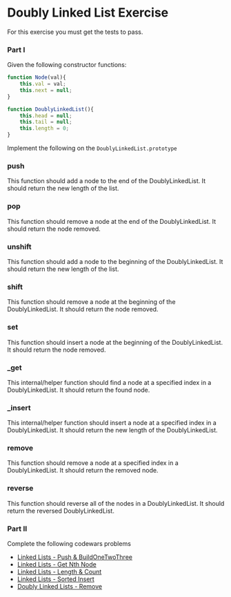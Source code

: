 # Doubly Linked List Exercise

For this exercise you must get the tests to pass.

### Part I 

Given the following constructor functions:

```js
function Node(val){
    this.val = val;
    this.next = null;
}

function DoublyLinkedList(){
    this.head = null;
    this.tail = null;
    this.length = 0;
}
```

Implement the following on the `DoublyLinkedList.prototype`

### push

This function should add a node to the end of the DoublyLinkedList. It should return the new length of the list.

### pop

This function should remove a node at the end of the DoublyLinkedList. It should return the node removed.

### unshift

This function should add a node to the beginning of the DoublyLinkedList. It should return the new length of the list.

### shift

This function should remove a node at the beginning of the DoublyLinkedList. It should return the node removed.

### set

This function should insert a node at the beginning of the DoublyLinkedList. It should return the node removed.

### _get

This internal/helper function should find a node at a specified index in a DoublyLinkedList. It should return the found node.

### _insert

This internal/helper function should insert a node at a specified index in a DoublyLinkedList. It should return the new length of the DoublyLinkedList.

### remove

This function should remove a node at a specified index in a DoublyLinkedList. It should return the removed node.

### reverse

This function should reverse all of the nodes in a DoublyLinkedList. It should return the reversed DoublyLinkedList.

### Part II

Complete the following codewars problems

* [Linked Lists - Push & BuildOneTwoThree](http://www.codewars.com/kata/linked-lists-push-and-buildonetwothree)
* [Linked Lists - Get Nth Node](https://www.codewars.com/kata/linked-lists-get-nth-node/train/javascript)
* [Linked Lists - Length & Count](http://www.codewars.com/kata/linked-lists-length-and-count)
* [Linked Lists - Sorted Insert](http://www.codewars.com/kata/linked-lists-sorted-insert)
* [Doubly Linked Lists - Remove](https://www.codewars.com/kata/doubly-linked-list-remove)
